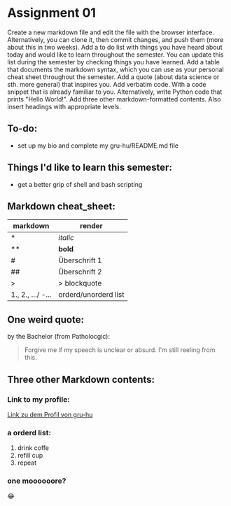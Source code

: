 # Assignment 01
Create a new markdown file and edit the file with the browser interface. Alternatively, you can clone it, then commit changes, and push them (more about this in two weeks).
Add a to do list with things you have heard about today and would like to learn throughout the semester. You can update this list during the semester by checking things you have learned.
Add a table that documents the markdown syntax, which you can use as your personal cheat sheet throughout the semester.
Add a quote (about data science or sth. more general) that inspires you.
Add verbatim code. With a code snippet that is already familiar to you. Alternatively, write Python code that prints "Hello World!".
Add three other markdown-formatted contents. Also insert headings with appropriate levels.

## To-do: 
- set up my bio and complete my gru-hu/README.md file
  
## Things I'd like to learn this semester:
- get a better grip of shell and bash scripting

## Markdown cheat_sheet:
| markdown | render |
|----|----|
|*|*italic*|
|**|**bold**|
|#|Überschrift 1|
|##|Überschrift 2|
|>|> blockquote|
|1., 2., .../ -...|orderd/unorderd list|

## One weird quote:
by the Bachelor (from Patholocgic):
> Forgive me if my speech is unclear or absurd. I'm still reeling from this.

## Three other Markdown contents: 
### Link to my profile:
[Link zu dem Profil von gru-hu](https://github.com/gru-hu)
### a orderd list:
1. drink coffe
2. refill cup
3. repeat
### one moooooore?
:joy:
